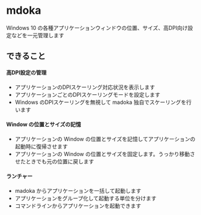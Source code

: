 # mdoka
Windows 10 の各種アプリケーションウィンドウの位置、サイズ、高DPI向け設定などを一元管理します

## できること
#### 高DPI設定の管理
* アプリケーションのDPIスケーリング対応状況を表示します
* アプリケーションごとのDPIスケーリングモードを設定します
* Windows のDPIスケーリングを無視して madoka 独自でスケーリングを行います

#### Window の位置とサイズの記憶
* アプリケーションの Window の位置とサイズを記憶してアプリケーションの起動時に復帰させます
* アプリケーションの Window の位置とサイズを固定します。うっかり移動させたときでも元の位置に戻します

#### ランチャー
* madoka からアプリケーションを一括して起動します
* アプリケーションをグループ化して起動する単位を分けます
* コマンドラインからアプリケーションを起動できます

